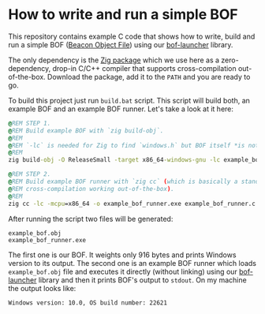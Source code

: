 # How to write and run a simple BOF

This repository contains example C code that shows how to write, build and run a simple BOF ([Beacon Object File](https://hstechdocs.helpsystems.com/manuals/cobaltstrike/current/userguide/content/topics/beacon-object-files_main.htm)) using our [bof-launcher](https://github.com/The-Z-Labs/bof-launcher) library.

The only dependency is the [Zig package](https://ziglang.org/download/) which we use here as a zero-dependency, drop-in C/C++ compiler that supports cross-compilation out-of-the-box. Download the package, add it to the `PATH` and you are ready to go.

To build this project just run `build.bat` script. This script will build both, an example BOF and an example BOF runner. Let's take a look at it here:

```bat
@REM STEP 1.
@REM Build example BOF with `zig build-obj`.
@REM
@REM `-lc` is needed for Zig to find `windows.h` but BOF itself *is not* linked with libc (but can still use it).
@REM
zig build-obj -O ReleaseSmall -target x86_64-windows-gnu -lc example_bof.c

@REM STEP 2.
@REM Build example BOF runner with `zig cc` (which is basically a standalone, zero-dependency `clang` with
@REM cross-compilation working out-of-the-box).
@REM
zig cc -lc -mcpu=x86_64 -o example_bof_runner.exe example_bof_runner.c bof-launcher_win_x64.lib ole32.lib ws2_32.lib
```

After running the script two files will be generated:

    example_bof.obj
    example_bof_runner.exe

The first one is our BOF. It weights only 916 bytes and prints Windows version to its output. The second one is an example BOF runner which loads `example_bof.obj` file and executes it directly (without linking) using our [bof-launcher](https://github.com/The-Z-Labs/bof-launcher) library and then it prints BOF's output to `stdout`. On my machine the output looks like:

    Windows version: 10.0, OS build number: 22621
